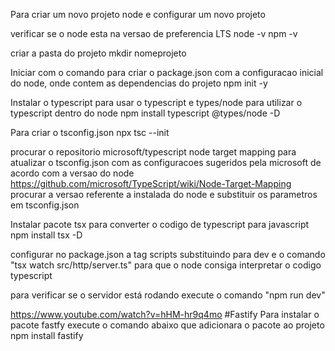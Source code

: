 Para criar um novo projeto node e configurar um novo projeto

verificar se o node esta na versao de preferencia LTS
node -v
npm -v

criar a pasta do projeto 
mkdir nomeprojeto

Iniciar com o comando para criar o package.json com a configuracao inicial do node, onde contem as dependencias do projeto
npm init -y

Instalar o typescript para usar o typescript e types/node para utilizar o typescript dentro do node
npm install typescript @types/node -D

Para criar o tsconfig.json
npx tsc --init 

procurar o repositorio microsoft/typescript node target mapping para atualizar o tsconfig.json com as configuracoes sugeridos pela microsoft de acordo com a versao do node https://github.com/microsoft/TypeScript/wiki/Node-Target-Mapping procurar a versao referente a instalada do node e substituir os parametros em tsconfig.json

Instalar pacote tsx para converter o codigo de typescript para javascript
npm install tsx -D

configurar no package.json a tag scripts substituindo para dev e o comando "tsx watch src/http/server.ts" para que o node consiga interpretar o codigo typescript

para verificar se o servidor está rodando execute o comando "npm run dev"


https://www.youtube.com/watch?v=hHM-hr9q4mo
#Fastify
Para instalar o pacote fastfy execute o comando abaixo que adicionara o pacote ao projeto
npm install fastify

